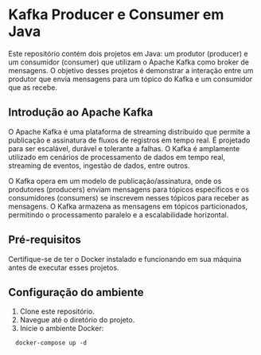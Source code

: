 # Kafka Producer e Consumer em Java

Este repositório contém dois projetos em Java: um produtor (producer) e um consumidor (consumer) que utilizam o Apache Kafka como broker de mensagens. O objetivo desses projetos é demonstrar a interação entre um produtor que envia mensagens para um tópico do Kafka e um consumidor que as recebe.

## Introdução ao Apache Kafka

O Apache Kafka é uma plataforma de streaming distribuído que permite a publicação e assinatura de fluxos de registros em tempo real. É projetado para ser escalável, durável e tolerante a falhas. O Kafka é amplamente utilizado em cenários de processamento de dados em tempo real, streaming de eventos, ingestão de dados, entre outros.

O Kafka opera em um modelo de publicação/assinatura, onde os produtores (producers) enviam mensagens para tópicos específicos e os consumidores (consumers) se inscrevem nesses tópicos para receber as mensagens. O Kafka armazena as mensagens em tópicos particionados, permitindo o processamento paralelo e a escalabilidade horizontal.

## Pré-requisitos

Certifique-se de ter o Docker instalado e funcionando em sua máquina antes de executar esses projetos. 

## Configuração do ambiente

1. Clone este repositório.
2. Navegue até o diretório do projeto.
3. Inicie o ambiente Docker:
````shell
  docker-compose up -d
````

